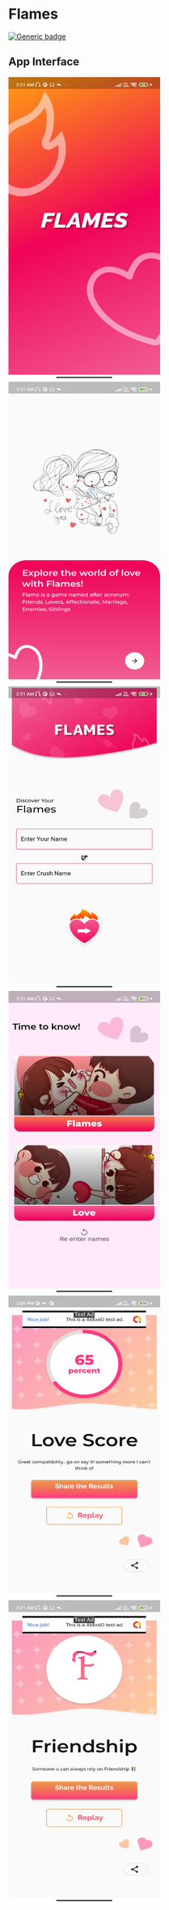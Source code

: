 # Flames

[![Generic badge](https://img.shields.io/badge/Flutter-Aplication-orange.svg)](https://shields.io/)

## App Interface

<img src="Images/Pic1.jpg" alt="drawing" width="300" height="600"/>
<img src="Images/Pic2.jpg" alt="drawing" width="300" height="600"/>
<img src="Images/Pic3.jpg" alt="drawing" width="300" height="600"/>
<img src="Images/Pic4.jpg" alt="drawing" width="300" height="600"/>
<img src="Images/Pic5.jpg" alt="drawing" width="300" height="600"/>
<img src="Images/Pic6.jpg" alt="drawing" width="300" height="600"/>

